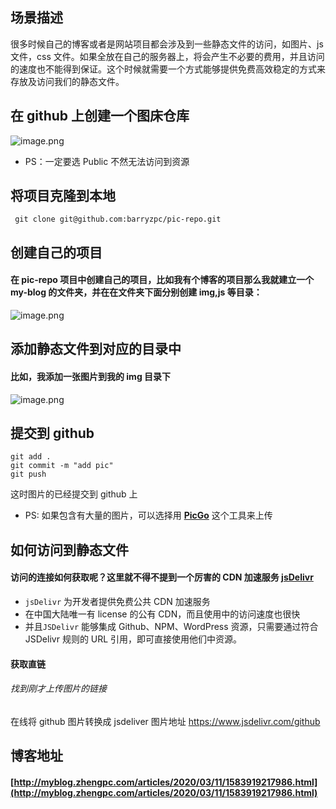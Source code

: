 ## 场景描述

很多时候自己的博客或者是网站项目都会涉及到一些静态文件的访问，如图片、js 文件，css 文件。如果全放在自己的服务器上，将会产生不必要的费用，并且访问的速度也不能得到保证。这个时候就需要一个方式能够提供免费高效稳定的方式来存放及访问我们的静态文件。

## 在 github 上创建一个图床仓库

![image.png](https://cdn.jsdelivr.net/gh/barryzpc/pic-repo/my-blog/img/image-c1eaf3b5.png)

- PS：一定要选 Public 不然无法访问到资源

## 将项目克隆到本地

```shell
 git clone git@github.com:barryzpc/pic-repo.git
```

## 创建自己的项目

#### 在 pic-repo 项目中创建自己的项目，比如我有个博客的项目那么我就建立一个 my-blog 的文件夹，并在在文件夹下面分别创建 img,js 等目录：

![image.png](https://cdn.jsdelivr.net/gh/barryzpc/pic-repo/my-blog/img/image-589b7be6.png)

## 添加静态文件到对应的目录中

#### 比如，我添加一张图片到我的 img 目录下

![image.png](https://cdn.jsdelivr.net/gh/barryzpc/pic-repo/my-blog/img/image-7f90875c.png)

## 提交到 github

```
git add .
git commit -m "add pic"
git push
```

这时图片的已经提交到 github 上

- PS: 如果包含有大量的图片，可以选择用 **[PicGo](https://github.com/Molunerfinn/PicGo)** 这个工具来上传

## 如何访问到静态文件

#### 访问的连接如何获取呢？这里就不得不提到一个厉害的 CDN 加速服务 [jsDelivr](https://www.jsdelivr.com/ "jsDelivr")

- `jsDelivr` 为开发者提供免费公共 CDN 加速服务
- 在中国大陆唯一有 license 的公有 CDN，而且使用中的访问速度也很快
- 并且`JSDelivr` 能够集成 Github、NPM、WordPress 资源，只需要通过符合 JSDelivr 规则的 URL 引用，即可直接使用他们中资源。

#### 获取直链

###### 找到刚才上传图片的链接

在线将 github 图片转换成 jsdeliver 图片地址
https://www.jsdelivr.com/github

## 博客地址

#### **[http://myblog.zhengpc.com/articles/2020/03/11/1583919217986.html](http://myblog.zhengpc.com/articles/2020/03/11/1583919217986.html)**
